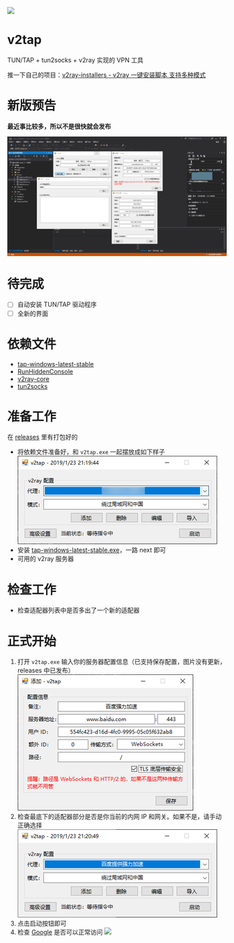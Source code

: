 [![](https://img.shields.io/badge/%E8%81%94%E7%B3%BB%E6%96%B9%E5%BC%8F-Telegram-blue.svg)](https://t.me/Holli_Freed)

# v2tap
TUN/TAP + tun2socks + v2ray 实现的 VPN 工具

推一下自己的项目：[v2ray-installers - v2ray 一键安装脚本 支持多种模式](https://github.com/hacking001/v2ray-installers)

# 新版预告
**最近事比较多，所以不是很快就会发布**

![](screenshots/new-one.png)

# 待完成

- [ ] 自动安装 TUN/TAP 驱动程序
- [ ] 全新的界面

# 依赖文件
- [tap-windows-latest-stable](https://build.openvpn.net/downloads/releases/latest/tap-windows-latest-stable.exe)
- [RunHiddenConsole](https://redmine.lighttpd.net/attachments/660/RunHiddenConsole.zip)
- [v2ray-core](https://github.com/v2ray/v2ray-core/releases)
- [tun2socks](https://raw.githubusercontent.com/hacking001/v2tap/master/binaries/tun2socks.exe)

# 准备工作
在 [releases](https://github.com/hacking001/v2tap/releases) 里有打包好的
- 将依赖文件准备好，和 `v2tap.exe` 一起摆放成如下样子
![](screenshots/one.png)
- 安装 [tap-windows-latest-stable.exe](https://build.openvpn.net/downloads/releases/latest/tap-windows-latest-stable.exe)，一路 next 即可
- 可用的 v2ray 服务器

# 检查工作
- 检查适配器列表中是否多出了一个新的适配器

# 正式开始
1. 打开 `v2tap.exe` 输入你的服务器配置信息（已支持保存配置，图片没有更新，releases 中已发布）
![](screenshots/two.png)
2. 检查最底下的适配器部分是否是你当前的内网 IP 和网关。如果不是，请手动正确选择
![](screenshots/three.png)
3. 点击启动按钮即可
4. 检查 [Google](https://www.google.com/ncr) 是否可以正常访问
![](screenshots/four.png)